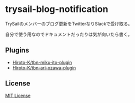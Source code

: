 # trysail-blog-notification

TrySailのメンバーのブログ更新をTwitterなりSlackで受け取る。


自分で使う用なのでドキュメントだったりは気が向いたら書く。

## Plugins

- [Hiroto-K/tbn-miku-ito-plugin](https://github.com/Hiroto-K/tbn-miku-ito-plugin)
- [Hiroto-K/tbn-ari-ozawa-plugin](https://github.com/Hiroto-K/tbn-ari-ozawa-plugin)

## License

[MIT License](https://github.com/Hiroto-K/trysail-blog-notification/blob/master/LICENSE "MIT License")